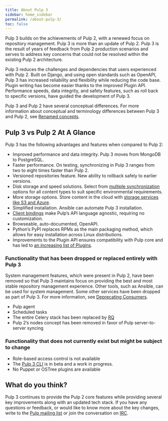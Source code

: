```yaml
---
title: About Pulp 3
sidebar: home_sidebar
permalink: /about-pulp-3/
toc: false
---
```


Pulp 3 builds on the achievements of Pulp 2, with a renewed focus on repository management. Pulp 3 is more than an update of Pulp 2. Pulp 3 is the result of years of feedback from Pulp 2 production scenarios and serves to address key concerns that could not be resolved within the existing Pulp 2 architecture.

Pulp 3 reduces the challenges and dependencies that users experienced with Pulp 2. Built on Django, and using open standards such as OpenAPI, Pulp 3 has increased reliability and flexibility while reducing the code base. Plugin writing has become easier thanks to the improved Plugin API. Performance speeds, data integrity, and safety features, such as roll back to specific versions, have guided the development of Pulp 3.

Pulp 3 and Pulp 2 have several conceptual differences. For more information about conceptual and terminology differences between Pulp 3 and Pulp 2, see [Renamed concepts](https://docs.pulpproject.org/from-pulp-2.html#renamed-concepts).

## Pulp 3 vs Pulp 2 At A Glance

Pulp 3 has the following advantages and features when compared to Pulp 2:

* Improved performance and data integrity. Pulp 3 moves from MongoDB to PostgreSQL.
* Faster performance. On testing, synchronizing in Pulp 3 ranges from two to eight times faster than Pulp 2.
* Versioned repositories feature. New ability to rollback safely to earlier versions.
* Disk storage and speed solutions. Select from [multiple synchronization](https://docs.pulpproject.org/workflows/on-demand-downloading.html) options for all content types to suit specific environmental requirements.
* More storage options. Store content in the cloud with [storage services like S3 and Azure](https://docs.pulpproject.org/installation/storage.html).
* Simplified installation. Ansible can automate Pulp 3 installation.
* [Client bindings](https://docs.pulpproject.org/client_bindings.html) make Pulp’s API language agnostic, requiring no customization.
* Browseable, auto-documented, OpenAPI.
* Python’s PyPI replaces RPMs as the main packaging method, which allows for easy installation across Linux distributions.
* Improvements to the Plugin API ensures compatibility with Pulp core and has led to [an increasing list of Plugins](/content-plugins/).

### Functionality that has been dropped or replaced entirely with Pulp 3

System management features, which were present in Pulp 2, have been removed so that Pulp 3 maintains focus on providing the best and most stable repository management experience. Other tools, such as Ansible, can be used for system management. Some other services have been dropped as part of Pulp 3. For more information, see [Deprecating Consumers](/2018/03/01/deprecating-consumers/).

* Pulp agent
* Scheduled tasks
* The entire Celery stack has been replaced by [RQ](/2018/05/08/pulp3-moving-to-rq/)
* Pulp 2’s nodes concept has been removed in favor of Pulp server-to-server syncing

### Functionality that does not currently exist but might be subject to change

* Role-based access control is not available
* The [Pulp 3 CLI](https://github.com/pulp/pulp-cli) is in beta and a work in progress. 
* No Puppet or OSTree plugins are available


## What do you think?

Pulp 3 continues to provide the Pulp 2 core features while providing several key improvements along with an updated tech stack. If you have any questions or feedback, or would like to know more about the key changes, write to the [Pulp mailing list](https://www.redhat.com/mailman/listinfo/pulp-list) or join the conversation on [IRC](/help/#irc).
